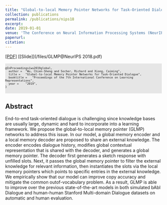 ```yaml
---
title: "Global-to-local Memory Pointer Networks for Task-Oriented Dialogue"
collection: publications
permalink: /publications/nips18
excerpt: 
date: 2019-01-01
venue: 'The Conference on Neural Information Processing Systems (NeurIPS)'
paperurl: 
citation: 
---
```


[[PDF]](https://arxiv.org/abs/1901.04713) [[Slide]](/files/GLMP@NeurIPS 2018.pdf)

<pre style="background-color: rgb(230,230,230);white-space: pre-wrap;">
<font size="1">
@InProceedings{wu2019global,
  author = 	"Wu, Chien-Sheng and Socher, Richard and Xiong, Caiming",
  title = 	"Global-to-local Memory Pointer Networks for Task-Oriented Dialogue",
  booktitle = 	"Proceedings of the 7th International Conference on Learning Representations",
  year = 	"2019",
}
</font>
</pre>


## Abstract
End-to-end task-oriented dialogue is challenging since knowledge bases are usually large, dynamic and hard to incorporate into a learning framework. We propose the global-to-local memory pointer (GLMP) networks to address this issue. In our model, a global memory encoder and a local memory decoder are proposed to share an external knowledge. The encoder encodes dialogue history, modifies global contextual representation that is shared with the decoder, and generates a global memory pointer. The decoder first generates a sketch response with unfilled slots. Next, it passes the global memory pointer to filter the external knowledge for relevant information, then instantiates the slots via the local memory pointers which points to specific entries in the external knowledge. We empirically show that our model can improve copy accuracy and mitigate the common outof-vocabulary problem. As a result, GLMP is able to improve over the previous state-of-the-art models in both simulated bAbI Dialogue and human-human Stanford Multi-domain Dialogue datasets on automatic and human evaluation.
